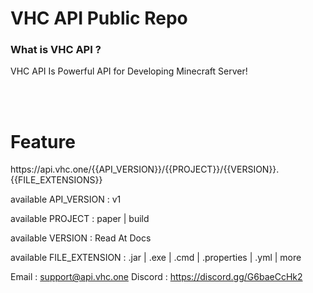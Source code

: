 # VHC API Public Repo

### What is VHC API ? 

<p>VHC API Is Powerful API for Developing Minecraft Server!</p>
<br><br>

<h1>Feature</h1>
<p>https://api.vhc.one/{{API_VERSION}}/{{PROJECT}}/{{VERSION}}.{{FILE_EXTENSIONS}}</p>
<p> available API_VERSION : v1</p>
<p> available PROJECT : paper | build<p>
<p> available VERSION : Read At Docs<p>
<p> available FILE_EXTENSION : .jar | .exe | .cmd | .properties | .yml | more

Email : support@api.vhc.one
Discord : https://discord.gg/G6baeCcHk2
